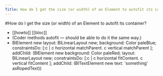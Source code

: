 ---Title: How do I get the size (or width) of an Element to autofit its container?---#How do I get the size (or width) of an Element to autofit its container?- [[howto]]  [[bloc]]- (Coder methods autofit — should be able to do it the same way.)- BlElement new 
	layout: BlLinearLayout new;
	background: Color paleBlue;
	constraintsDo: [:c | 
		c horizontal matchParent.
		c vertical matchParent ];	
	addChild: (BlElement new 
		background: Color paleRed;
		layout: BlLinearLayout new;
		constraintsDo: [:c | 
			c horizontal fitContent.
			c vertical fitContent ];
		addChild: (BlTextElement new text: 'something' asRopedText))